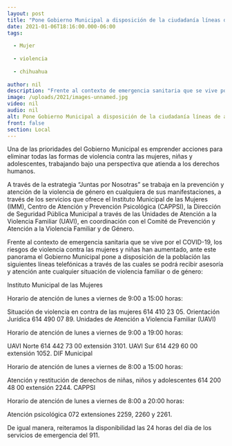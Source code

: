 ```yaml
---
layout: post
title: "Pone Gobierno Municipal a disposición de la ciudadanía líneas de atención a la violencia familiar y de género"
date: 2021-01-06T18:16:00.000-06:00
tags:
  
  - Mujer
  
  - violencia
  
  - chihuahua
  
author: nil
description: "Frente al contexto de emergencia sanitaria que se vive por el COVID-19, los riesgos de violencia contra las mujeres y niñas han aumentado"
image: /uploads/2021/images-unnamed.jpg
video: nil
audio: nil
alt: Pone Gobierno Municipal a disposición de la ciudadanía líneas de atención a la violencia familiar y de género
front: false
section: Local
---
```


Una de las prioridades del Gobierno Municipal es emprender acciones para eliminar todas las formas de violencia contra las mujeres, niñas y adolescentes, trabajando bajo una perspectiva que atienda a los derechos humanos.

A través de la estrategia “Juntas por Nosotras” se trabaja en la prevención y atención de la violencia de género en cualquiera de sus manifestaciones, a través de los servicios que ofrece el Instituto Municipal de las Mujeres (IMM), Centro de Atención y Prevención Psicológica (CAPPSI), la Dirección de Seguridad Pública Municipal a través de las Unidades de Atención a la Violencia Familiar (UAVI), en coordinación con el Comité de Prevención y Atención a la Violencia Familiar y de Género.

Frente al contexto de emergencia sanitaria que se vive por el COVID-19, los riesgos de violencia contra las mujeres y niñas han aumentado, ante este panorama el Gobierno Municipal pone a disposición de la población las siguientes líneas telefónicas a través de las cuales se podrá recibir asesoría y atención ante cualquier situación de violencia familiar o de género:

 
Instituto Municipal de las Mujeres

Horario de atención de lunes a viernes de 9:00 a 15:00 horas:

Situación de violencia en contra de las mujeres 614 410 23 05.
Orientación Jurídica 614 490 07 89.
Unidades de Atención a Violencia Familiar (UAVI)

Horario de atención de lunes a viernes de 9:00 a 19:00 horas:

UAVI Norte 614 442 73 00 extensión 3101.
UAVI Sur 614 429 60 00 extensión 1052.
DIF Municipal

Horario de atención de lunes a viernes de 8:00 a 15:00 horas:

Atención y restitución de derechos de niñas, niños y adolescentes 614 200 48 00 extensión 2244.
CAPPSI

Horario de atención de lunes a viernes de 8:00 a 20:00 horas:

Atención psicológica 072 extensiones 2259, 2260 y 2261.
 

De igual manera, reiteramos la disponibilidad las 24 horas del día de los servicios de emergencia del 911.